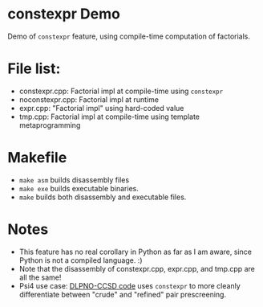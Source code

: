 # constexpr Demo 
Demo of `constexpr` feature, using compile-time computation of factorials.

# File list:
- constexpr.cpp: Factorial impl at compile-time using `constexpr`
- noconstexpr.cpp: Factorial impl at runtime 
- expr.cpp: "Factorial impl" using hard-coded value 
- tmp.cpp: Factorial impl at compile-time using template metaprogramming

# Makefile
- `make asm` builds disassembly files
- `make exe` builds executable binaries.
- `make` builds both disassembly and executable files.

# Notes
- This feature has no real corollary in Python as far as I am aware, since Python is not a compiled language. :) 
- Note that the disassembly of constexpr.cpp, expr.cpp, and tmp.cpp are all the same!
- Psi4 use case: [DLPNO-CCSD code](https://github.com/andyj10224/psi4/blob/dlpno-ccsd_t_new/psi4/src/psi4/dlpno/ccsd.cc) uses `constexpr` to more cleanly differentiate between "crude" and "refined" pair prescreening.
